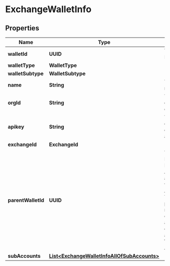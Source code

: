 

# ExchangeWalletInfo


## Properties

| Name | Type | Description | Notes |
|------------ | ------------- | ------------- | -------------|
|**walletId** | **UUID** | The wallet ID. |  |
|**walletType** | **WalletType** |  |  |
|**walletSubtype** | **WalletSubtype** |  |  |
|**name** | **String** | The wallet name. |  |
|**orgId** | **String** | The ID of the owning organization. |  |
|**apikey** | **String** | The API key of your exchange account. |  |
|**exchangeId** | **ExchangeId** |  |  |
|**parentWalletId** | **UUID** | The wallet ID of the Main Account associated with the Sub Account. This property is returned only if you are creating or querying an Exchange Wallet (Sub Account). |  [optional] |
|**subAccounts** | [**List&lt;ExchangeWalletInfoAllOfSubAccounts&gt;**](ExchangeWalletInfoAllOfSubAccounts.md) |  |  [optional] |



